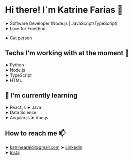 # Hi there! I`m Katrine Farias 👋
➤ Software Developer (Node.js | JavaScript/TypeScript)   
➤ Love for FrontEnd

➤ Cat person   

## Techs I'm working with at the moment 🔭
➤ Python  
➤ Node.js    
➤ TypeScript    
➤ HTML

## 🌱 I’m currently learning
➤ React.js 
➤ Java  
➤ Data Science  
➤ Angular.js 
➤ Vue.js  

## How to reach me 📫
➤ katrinearaldi@gmail.com 
➤ [Linkedin](https://www.linkedin.com/in/katrine-araldi-306621207)  
➤ [Insta](https://www.instagram.com/_whoiskaah_/)  
